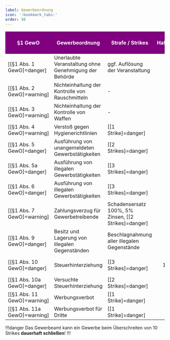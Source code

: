 ```yaml
---
label: Gewerbeordnung
icon: ':bookmark_tabs:'
order: 98
---
```


§1 GewO                      | Gewerbeordnung                                        | Strafe / Strikes                                     |        Hafteinheiten | Bußgeld  { class="compact" }
-----------------------------|-------------------------------------------------------|------------------------------------------------------|---------------------:|----------------------------:
[[§1 Abs. 1 GewO]=danger]    | Unerlaubte Veranstaltung ohne Genehmigung der Behörde | ggf. Auflösung der Veranstaltung                     |                   20 |                      75.000€
[[§1 Abs. 2 GewO]=warning]   | Nichteinhaltung der Kontrolle von Rauschmitteln       | -                                                    |                    0 |                      50.000€
[[§1 Abs. 3 GewO]=warning]   | Nichteinhaltung der Kontrolle von Waffen              | -                                                    |                    0 |                      60.000€
[[§1 Abs. 4 GewO]=warning]   | Verstoß gegen Hygienerichtlinien                      | [[1 Strike]=danger]                                  |                    0 |                      40.000€
[[§1 Abs. 5 GewO]=danger]    | Ausführung von unangemeldeten Gewerbstätigkeiten      | [[2 Strikes]=danger]                                 |                   10 |                      50.000€
[[§1 Abs. 5a GewO]=danger]   | Ausführung von illegalen Gewerbstätigkeiten           | [[3 Strikes]=danger]                                 |                   15 |                      50.000€
[[§1 Abs. 6 GewO]=danger]    | Ausführung von illegalen Gewerbstätigkeiten           | [[3 Strikes]=danger]                                 |                   15 |                      50.000€
[[§1 Abs. 7 GewO]=warning]   | Zahlungsverzug für Gewerbetreibende                   | Schadensersatz 100%, 5% Zinsen, [[2 Strikes]=danger] |                    0 |                      20.000€
[[§1 Abs. 9 GewO]=danger]    | Besitz und Lagerung von illegalen Gegenständen        | Beschlagnahmung aller illegalen Gegenstände          |                   10 |                      25.000€
[[§1 Abs. 10 GewO]=danger]   | Steuerhinterziehung                                   | [[3 Strikes]=danger]                                 | 1 (pro 10.000€) - 20 |             50% Schadensumme
[[§1 Abs. 10a GewO]=danger]  | Versuchte Steuerhinterziehung                         | [[2 Strikes]=danger]                                 |                   20 |                      20.000€
[[§1 Abs. 11 GewO]=warning]  | Werbungsverbot                                        | [[1 Strike]=danger]                                  |                    0 |                      50.000€
[[§1 Abs. 11a GewO]=warning] | Werbungsverbot für Dritte                             | [[1 Strike]=danger]                                  |                    0 |                      50.000€


!!!danger
Das Gewerbeamt kann ein Gewerbe beim Überschreiten von 10 Strikes **dauerhaft schließen**!
!!!

<style>
th {
    background-color: #800080;
    font-size: bolder;
    color: white !important;
}

.sidebar-right {
    display: none;
}
</style>